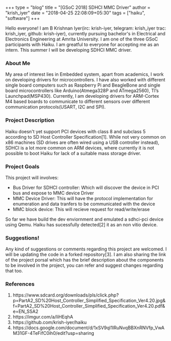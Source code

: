 +++
type = "blog"
title = "[GSoC 2018] SDHCI MMC Driver"
author = "krish_iyer"
date = "2018-04-25 22:08:09+05:30"
tags = ["haiku", "software"]
+++

<p>Hello everyone! I am B Krishnan Iyer(irc: krish-iyer, telegram: krish_iyer trac: krish_iyer, github: krish-iyer), currently pursuing bachelor's in Electrical and Electronics Engineering at Amrita University. I am one of the three GSoC participants with Haiku. I am greatful to everyone for accepting me as an intern. This summer I will be developing SDHCI MMC driver.</p>

<h3>About Me</h3>
 
<p>My area of interest lies in Embedded system, apart from academics, I work on developing drivers for microcontrollers. I have also worked with different single board computers such as Raspberry Pi and BeagleBone and single board microcontrollers like Arduino(Atmega328P and ATmega2560), TI’s Launchpad(MSP430). Currently, I am developing drivers for ARM-Cortex M4 based boards to communicate to different sensors over different communication protocols(USART, I2C and SPI).</p>

<h3>Project Description</h3> 

<p>Haiku doesn't yet support PCI devices with class 8 and subclass 5 according to SD Host Controller Specification[1]. While not very common on x86 machines (SD drives are often wired using a USB controller instead), SDHCI is a lot more common on ARM devices, where currently it is not possible to boot Haiku for lack of a suitable mass storage driver.</p>

<h3> Project Goals </h3>

This project will involves:

<ul>

<li>Bus Driver for SDHCI controller: Which will discover the device in PCI bus and expose to MMC device Driver </li>

<li>MMC Device Driver: This will have the protocol implementation for enumeration and data tranfers to be communicated with the device </li> 

<li>MMC block device: This will recieve request for read/write/erase </li> 

</ul>

<p>So far we have build the dev enviornment and emulated a sdhci-pci device using Qemu. Haiku has sucessfully detected[2] it as an non vitio device.</p>


<h3>Suggestions!</h3>

<p>Any kind of suggestions or comments regarding this project are welcomed. I will be updating the code in a forked repository[3]. I am also sharing the link of the project porsal which has the brief description about the components to be involved in the project, you can refer and suggest changes regarding that too.</p>

<h3>References</h3>

<ol>

<li>https://www.sdcard.org/downloads/pls/click.php?p=PartA2_SD%20Host_Controller_Simplified_Specification_Ver4.20.jpg&f=PartA2_SD%20Host_Controller_Simplified_Specification_Ver4.20.pdf&e=EN_SSA2</li>
<li>https://imgur.com/a/IiHEqhA </li>
<li>https://github.com/krish-iyer/haiku </li>
<li>https://docs.google.com/document/d/1xSV9qI1IRuNvqBBXnRNVfp_VwAM31GF-4TeFifC0ih0/edit?usp=sharing </li>

</ol>
